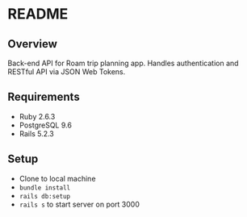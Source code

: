 # README

## Overview

Back-end API for Roam trip planning app. Handles authentication and RESTful API via JSON Web Tokens.

## Requirements

* Ruby 2.6.3
* PostgreSQL 9.6
* Rails 5.2.3

## Setup

* Clone to local machine
* `bundle install`
* `rails db:setup`
* `rails s` to start server on port 3000

